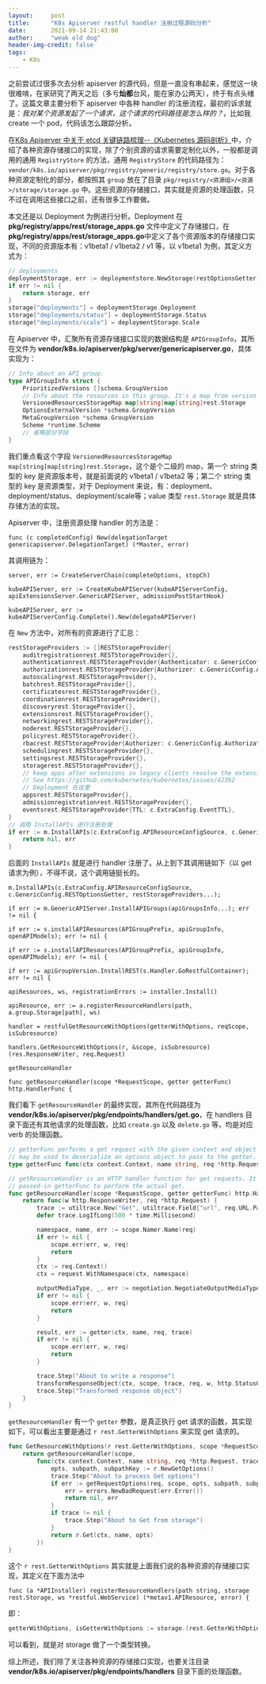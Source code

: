 ```yaml
---
layout:     post
title:      "K8s Apiserver restful handler 注册过程源码分析"
date:       2021-09-14 21:43:00
author:     "weak old dog"
header-img-credit: false
tags:
    - K8s
---
```


之前尝试过很多次去分析 apiserver 的源代码，但是一直没有串起来，感觉这一块很难啃，在家研究了两天之后（多亏**灿都**台风，能在家办公两天），终于有点头绪了。这篇文章主要分析下 apiserver 中各种 handler 的注册流程，最初的诉求就是：*我对某个资源发起了一个请求，这个请求的代码路径是怎么样的？*，比如我 create 一个 pod，代码该怎么跟踪分析。

在[K8s Apiserver 中关于 etcd 关键链路梳理--《Kubernetes 源码剖析》](https://loverhythm1990.github.io/2021/09/13/etcd-in-k8s/)中，介绍了各种资源存储接口的实现，除了个别资源的请求需要定制化以外，一般都是调用的通用 `RegistryStore` 的方法，通用 `RegistryStore` 的代码路径为：`vendor/k8s.io/apiserver/pkg/registry/generic/registry/store.go`。对于各种资源定制化的部分，都按照其 `group` 放在了目录 `pkg/registry/<资源组>/<资源>/storage/storage.go` 中。这些资源的存储接口，其实就是资源的处理函数，只不过在调用这些接口之前，还有很多工作要做。

本文还是以 Deployment 为例进行分析。Deployment 在 **pkg/registry/apps/rest/storage_apps.go** 文件中定义了存储接口，在 **pkg/registry/apps/rest/storage_apps.go**中定义了各个资源版本的存储接口实现，不同的资源版本有：v1beta1 / v1beta2 / v1 等，以 v1beta1 为例，其定义方式为：
```go
// deployments
deploymentStorage, err := deploymentstore.NewStorage(restOptionsGetter)
if err != nil {
	return storage, err
}
storage["deployments"] = deploymentStorage.Deployment
storage["deployments/status"] = deploymentStorage.Status
storage["deployments/scale"] = deploymentStorage.Scale
```
在 Apiserver 中，汇聚所有资源存储接口实现的数据结构是 `APIGroupInfo`，其所在文件为 **vendor/k8s.io/apiserver/pkg/server/genericapiserver.go**，具体实现为：
```go
// Info about an API group.
type APIGroupInfo struct {
	PrioritizedVersions []schema.GroupVersion
	// Info about the resources in this group. It's a map from version to resource to the storage.
	VersionedResourcesStorageMap map[string]map[string]rest.Storage
	OptionsExternalVersion *schema.GroupVersion
	MetaGroupVersion *schema.GroupVersion
	Scheme *runtime.Scheme
	// 省略部分字段
}
```
我们重点看这个字段 `VersionedResourcesStorageMap map[string]map[string]rest.Storage`，这个是个二级的 map，第一个 string 类型的 key 是资源版本号，就是前面说的 v1beta1 / v1beta2 等；第二个 string 类型的 key 是资源类型，对于 Deployment 来说，有：deployment、deployment/status、deployment/scale等；value 类型 `rest.Storage` 就是具体存储方法的实现。

Apiserver 中，注册资源处理 handler 的方法是：

`func (c completedConfig) New(delegationTarget genericapiserver.DelegationTarget) (*Master, error)`

其调用链为：

`server, err := CreateServerChain(completeOptions, stopCh)`

`kubeAPIServer, err := CreateKubeAPIServer(kubeAPIServerConfig, apiExtensionsServer.GenericAPIServer, admissionPostStartHook)`

`kubeAPIServer, err := kubeAPIServerConfig.Complete().New(delegateAPIServer)`

在 `New` 方法中，对所有的资源进行了汇总：
```go
restStorageProviders := []RESTStorageProvider{
	auditregistrationrest.RESTStorageProvider{},
	authenticationrest.RESTStorageProvider{Authenticator: c.GenericConfig.Authentication.Authenticator, APIAudiences: c.GenericConfig.Authentication.APIAudiences},
	authorizationrest.RESTStorageProvider{Authorizer: c.GenericConfig.Authorization.Authorizer, RuleResolver: c.GenericConfig.RuleResolver},
	autoscalingrest.RESTStorageProvider{},
	batchrest.RESTStorageProvider{},
	certificatesrest.RESTStorageProvider{},
	coordinationrest.RESTStorageProvider{},
	discoveryrest.StorageProvider{},
	extensionsrest.RESTStorageProvider{},
	networkingrest.RESTStorageProvider{},
	noderest.RESTStorageProvider{},
	policyrest.RESTStorageProvider{},
	rbacrest.RESTStorageProvider{Authorizer: c.GenericConfig.Authorization.Authorizer},
	schedulingrest.RESTStorageProvider{},
	settingsrest.RESTStorageProvider{},
	storagerest.RESTStorageProvider{},
	// keep apps after extensions so legacy clients resolve the extensions versions of shared resource names.
	// See https://github.com/kubernetes/kubernetes/issues/42392
	// Deployment 在这里
	appsrest.RESTStorageProvider{},
	admissionregistrationrest.RESTStorageProvider{},
	eventsrest.RESTStorageProvider{TTL: c.ExtraConfig.EventTTL},
}
// 调用 InstallAPIs 进行注册处理
if err := m.InstallAPIs(c.ExtraConfig.APIResourceConfigSource, c.GenericConfig.RESTOptionsGetter, restStorageProviders...); err != nil {
	return nil, err
}
```
后面的 `InstallAPIs` 就是进行 handler 注册了。从上到下其调用链如下（以 get 请求为例），不得不说，这个调用链挺长的。

`m.InstallAPIs(c.ExtraConfig.APIResourceConfigSource, c.GenericConfig.RESTOptionsGetter, restStorageProviders...); `

`if err := m.GenericAPIServer.InstallAPIGroups(apiGroupsInfo...); err != nil {`

`if err := s.installAPIResources(APIGroupPrefix, apiGroupInfo, openAPIModels); err != nil {`

`if err := s.installAPIResources(APIGroupPrefix, apiGroupInfo, openAPIModels); err != nil {`

`if err := apiGroupVersion.InstallREST(s.Handler.GoRestfulContainer); err != nil {`

`apiResources, ws, registrationErrors := installer.Install()`

`apiResource, err := a.registerResourceHandlers(path, a.group.Storage[path], ws)`

`handler = restfulGetResourceWithOptions(getterWithOptions, reqScope, isSubresource)`

`handlers.GetResourceWithOptions(r, &scope, isSubresource)(res.ResponseWriter, req.Request)`

`getResourceHandler`

`func getResourceHandler(scope *RequestScope, getter getterFunc) http.HandlerFunc {`

我们看下 `getResourceHandler` 的最终实现，其所在代码路径为 **vendor/k8s.io/apiserver/pkg/endpoints/handlers/get.go**，在 handlers 目录下面还有其他请求的处理函数，比如 `create.go` 以及 `delete.go` 等，均是对应 verb 的处理函数。
```go
// getterFunc performs a get request with the given context and object name. The request
// may be used to deserialize an options object to pass to the getter.
type getterFunc func(ctx context.Context, name string, req *http.Request, trace *utiltrace.Trace) (runtime.Object, error)

// getResourceHandler is an HTTP handler function for get requests. It delegates to the
// passed-in getterFunc to perform the actual get.
func getResourceHandler(scope *RequestScope, getter getterFunc) http.HandlerFunc {
	return func(w http.ResponseWriter, req *http.Request) {
		trace := utiltrace.New("Get", utiltrace.Field{"url", req.URL.Path})
		defer trace.LogIfLong(500 * time.Millisecond)

		namespace, name, err := scope.Namer.Name(req)
		if err != nil {
			scope.err(err, w, req)
			return
		}
		ctx := req.Context()
		ctx = request.WithNamespace(ctx, namespace)

		outputMediaType, _, err := negotiation.NegotiateOutputMediaType(req, scope.Serializer, scope)
		if err != nil {
			scope.err(err, w, req)
			return
		}

		result, err := getter(ctx, name, req, trace)
		if err != nil {
			scope.err(err, w, req)
			return
		}

		trace.Step("About to write a response")
		transformResponseObject(ctx, scope, trace, req, w, http.StatusOK, outputMediaType, result)
		trace.Step("Transformed response object")
	}
}
```
`getResourceHandler` 有一个 `getter` 参数，是真正执行 get 请求的函数，其实现如下，可以看出主要是通过 `r rest.GetterWithOptions` 来实现 get 请求的。
```go
func GetResourceWithOptions(r rest.GetterWithOptions, scope *RequestScope, isSubresource bool) http.HandlerFunc {
	return getResourceHandler(scope,
		func(ctx context.Context, name string, req *http.Request, trace *utiltrace.Trace) (runtime.Object, error) {
			opts, subpath, subpathKey := r.NewGetOptions()
			trace.Step("About to process Get options")
			if err := getRequestOptions(req, scope, opts, subpath, subpathKey, isSubresource); err != nil {
				err = errors.NewBadRequest(err.Error())
				return nil, err
			}
			if trace != nil {
				trace.Step("About to Get from storage")
			}
			return r.Get(ctx, name, opts)
		})
}
```
这个 `r rest.GetterWithOptions` 其实就是上面我们说的各种资源的存储接口实现，其定义在下面方法中

`func (a *APIInstaller) registerResourceHandlers(path string, storage rest.Storage, ws *restful.WebService) (*metav1.APIResource, error) {`

即：
```go
getterWithOptions, isGetterWithOptions := storage.(rest.GetterWithOptions)
```
可以看到，就是对 storage 做了一个类型转换。

综上所述，我们除了关注各种资源的存储接口实现，也要关注目录 **vendor/k8s.io/apiserver/pkg/endpoints/handlers** 目录下面的处理函数。